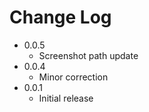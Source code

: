 # Change Log

- 0.0.5
  - Screenshot path update
- 0.0.4
  - Minor correction
- 0.0.1
  - Initial release
